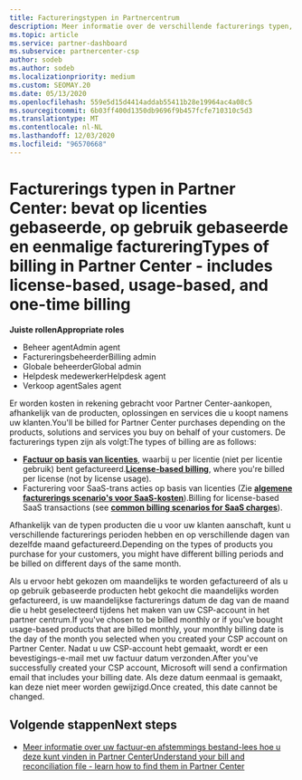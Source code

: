 ```yaml
---
title: Factureringstypen in Partnercentrum
description: Meer informatie over de verschillende facturerings typen, facturerings perioden en facturerings datums die u kunt zien in Partner Center.
ms.topic: article
ms.service: partner-dashboard
ms.subservice: partnercenter-csp
author: sodeb
ms.author: sodeb
ms.localizationpriority: medium
ms.custom: SEOMAY.20
ms.date: 05/13/2020
ms.openlocfilehash: 559e5d15d4414addab55411b28e19964ac4a08c5
ms.sourcegitcommit: 6b03ff400d1350db9696f9b457fcfe710310c5d3
ms.translationtype: MT
ms.contentlocale: nl-NL
ms.lasthandoff: 12/03/2020
ms.locfileid: "96570668"
---
```

# <a name="types-of-billing-in-partner-center---includes-license-based-usage-based-and-one-time-billing"></a><span data-ttu-id="d165f-103">Facturerings typen in Partner Center: bevat op licenties gebaseerde, op gebruik gebaseerde en eenmalige facturering</span><span class="sxs-lookup"><span data-stu-id="d165f-103">Types of billing in Partner Center - includes license-based, usage-based, and one-time billing</span></span>

<span data-ttu-id="d165f-104">**Juiste rollen**</span><span class="sxs-lookup"><span data-stu-id="d165f-104">**Appropriate roles**</span></span>

- <span data-ttu-id="d165f-105">Beheer agent</span><span class="sxs-lookup"><span data-stu-id="d165f-105">Admin agent</span></span>
- <span data-ttu-id="d165f-106">Factureringsbeheerder</span><span class="sxs-lookup"><span data-stu-id="d165f-106">Billing admin</span></span>
- <span data-ttu-id="d165f-107">Globale beheerder</span><span class="sxs-lookup"><span data-stu-id="d165f-107">Global admin</span></span>
- <span data-ttu-id="d165f-108">Helpdesk medewerker</span><span class="sxs-lookup"><span data-stu-id="d165f-108">Helpdesk agent</span></span>
- <span data-ttu-id="d165f-109">Verkoop agent</span><span class="sxs-lookup"><span data-stu-id="d165f-109">Sales agent</span></span>

<span data-ttu-id="d165f-110">Er worden kosten in rekening gebracht voor Partner Center-aankopen, afhankelijk van de producten, oplossingen en services die u koopt namens uw klanten.</span><span class="sxs-lookup"><span data-stu-id="d165f-110">You'll be billed for Partner Center purchases depending on the products, solutions and services you buy on behalf of your customers.</span></span> <span data-ttu-id="d165f-111">De facturerings typen zijn als volgt:</span><span class="sxs-lookup"><span data-stu-id="d165f-111">The types of billing are as follows:</span></span>

- <span data-ttu-id="d165f-112">[**Factuur op basis van licenties**](license-based-billing.md), waarbij u per licentie (niet per licentie gebruik) bent gefactureerd.</span><span class="sxs-lookup"><span data-stu-id="d165f-112">[**License-based billing**](license-based-billing.md), where you're billed per license (not by license usage).</span></span>
- <span data-ttu-id="d165f-113">Facturering voor SaaS-trans acties op basis van licenties (Zie [**algemene facturerings scenario's voor SaaS-kosten**](common-billing-scenarios-saas.md)).</span><span class="sxs-lookup"><span data-stu-id="d165f-113">Billing for license-based SaaS transactions (see [**common billing scenarios for SaaS charges**](common-billing-scenarios-saas.md)).</span></span>

<span data-ttu-id="d165f-114">Afhankelijk van de typen producten die u voor uw klanten aanschaft, kunt u verschillende facturerings perioden hebben en op verschillende dagen van dezelfde maand gefactureerd.</span><span class="sxs-lookup"><span data-stu-id="d165f-114">Depending on the types of products you purchase for your customers, you might have different billing periods and be billed on different days of the same month.</span></span>

<span data-ttu-id="d165f-115">Als u ervoor hebt gekozen om maandelijks te worden gefactureerd of als u op gebruik gebaseerde producten hebt gekocht die maandelijks worden gefactureerd, is uw maandelijkse facturerings datum de dag van de maand die u hebt geselecteerd tijdens het maken van uw CSP-account in het partner centrum.</span><span class="sxs-lookup"><span data-stu-id="d165f-115">If you've chosen to be billed monthly or if you've bought usage-based products that are billed monthly, your monthly billing date is the day of the month you selected when you created your CSP account on Partner Center.</span></span> <span data-ttu-id="d165f-116">Nadat u uw CSP-account hebt gemaakt, wordt er een bevestigings-e-mail met uw factuur datum verzonden.</span><span class="sxs-lookup"><span data-stu-id="d165f-116">After you've successfully created your CSP account, Microsoft will send a confirmation email that includes your billing date.</span></span> <span data-ttu-id="d165f-117">Als deze datum eenmaal is gemaakt, kan deze niet meer worden gewijzigd.</span><span class="sxs-lookup"><span data-stu-id="d165f-117">Once created, this date cannot be changed.</span></span>

## <a name="next-steps"></a><span data-ttu-id="d165f-118">Volgende stappen</span><span class="sxs-lookup"><span data-stu-id="d165f-118">Next steps</span></span>

- [<span data-ttu-id="d165f-119">Meer informatie over uw factuur-en afstemmings bestand-lees hoe u deze kunt vinden in Partner Center</span><span class="sxs-lookup"><span data-stu-id="d165f-119">Understand your bill and reconciliation file - learn how to find them in Partner Center</span></span>](read-your-bill.md)